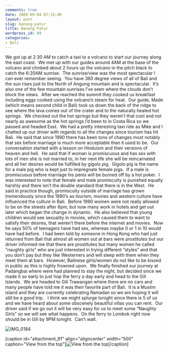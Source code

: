 ```yaml
---
comments: true
date: 2009-09-04 07:15:40
layout: post
slug: banang-patur
title: Banang Patur
wordpress_id: 89
categories:
- Bali
---
```


We got up at 2:30 AM to catch a taxi to a volcano to start our journey along the east coast.  We met up with our guides around 4AM at the base of the volcano and climbed about 2 hours up the volcano in the pitch black to catch the 6:20AM sunrise.  The sunrise/view was the most spectacular I can ever remember seeing.  You have 360 degree views of all of Bali and the sun rises just to the North of Angung mountain and is spectacular.  It’s also one of the few mountain sunrises I’ve seen where the clouds don’t block the views.  After we reached the summit they cooked us breakfast including eggs cooked using the volcano’s steam for heat.  Our guide, Made (which means second child in Bali) took us down the back of the ridge to see where the lava comes out of the crater and to the naturally heated hot   springs.  We checked out the hot springs but they weren’t that cool and not nearly as awesome as the hot springs I’d been to in Costa Rica so we passed and headed East.  We had a pretty interesting taxi ride as Mike and I chatted up our driver with regards to all the changes since tourism has hit Bali.  He said that since 1990 there has been tons of changes most notably that sex before marriage is much more acceptable than it used to be.  Our conversation started with a lesson on Hinduism and their versions of heaven and hell.  He said that if woman is promiscuous and has sex with lots of men she is not married to, in her next life she will be reincarnated and all her desires would be fulfilled by gigolo pig.  Gigolo pig is the name for a male pig who is kept just to impregnate female pigs.  If a male is promiscuous before marriage his penis will be burned off by a hot poker.  I was interested to note that female and male promiscuity is punished equally harshly and there isn’t the double standard that there is in the West.  He said in practice though, promiscuity outside of marriage has grown tremendously since the 1990’s as tourism, movies and western culture have influenced the culture in Bali.  Before 1990 women were not really allowed to be on the streets after 6pm, but now many work in hotels and get out later which began the change in dynamic.  He also believed that young children would see sexuality in movies, which caused them to want to satisfy their desires, that weren’t there before the internet and movies.  Now he says 50% of teenagers have had sex, whereas maybe 0 or 1 in 10 would have had before.  I had been told by someone in Hong Kong who had just returned from Bali that almost all women out at bars were prostitutes but our driver informed me that there are prostitutes but many women he called “naughty girls” who are just interested in trying different “styles” and that you don’t pay but they like Westerners and will sleep with them when they meet them at bars.  However, Balinese girls/women do not like to be kissed in public as this is highly frowned upon.  We finally finished our journey at Padangbai where were had planned to stay the night, but decided since we made it so early to just hop the ferry a day early and head to the Gili Islands.  We are headed to Gili Trawangan where there are no cars and many people have told me it was their favorite part of Bali.  It is a Muslim island and they are currently celebrating Ramadan so we are hoping it will still be a good trip.   I think we might splurge tonight since there is 5 of us and we have heard about some obscenely beautiful villas you can rent.  Our driver said if we go out it will be very easy for us to meet some “Naughty Girls” so we will see what happens.  On the ferry to Lombok right now should be in Gili by 9PM tonight.  Can’t wait.

![IMG_0184](http://halfblackhalfamazing.files.wordpress.com/2009/09/img_0184.jpg)

[caption id="attachment_91" align="aligncenter" width="500" caption="View from the top"]![View from the top](http://halfblackhalfamazing.files.wordpress.com/2009/09/img_0186.jpg)[/caption]
